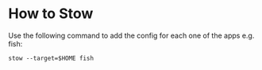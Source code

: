 # How to Stow
Use the following command to add the config for each one of the apps e.g. fish:

```fish
stow --target=$HOME fish
```
